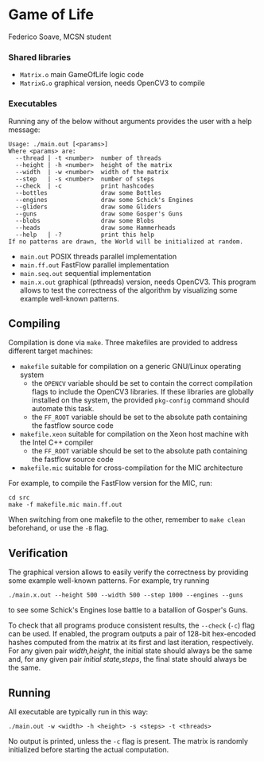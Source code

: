 Game of Life
========================

Federico Soave, MCSN student

### Shared libraries

- `Matrix.o` main GameOfLife logic code
- `MatrixG.o` graphical version, needs OpenCV3 to compile


### Executables

Running any of the below without arguments provides the user with a help message:
	
	Usage: ./main.out [<params>]
	Where <params> are:
	  --thread | -t <number>  number of threads
	  --height | -h <number>  height of the matrix
	  --width  | -w <number>  width of the matrix
	  --step   | -s <number>  number of steps
	  --check  | -c           print hashcodes
	  --bottles               draw some Bottles
	  --engines               draw some Schick's Engines
	  --gliders               draw some Gliders
	  --guns                  draw some Gosper's Guns
	  --blobs                 draw some Blobs
	  --heads                 draw some Hammerheads
	  --help   | -?           print this help
	If no patterns are drawn, the World will be initialized at random.


- `main.out`     POSIX threads parallel implementation
- `main.ff.out`  FastFlow parallel implementation
- `main.seq.out` sequential implementation
- `main.x.out`   graphical (pthreads) version, needs OpenCV3.
	This program allows to test the correctness of the algorithm by visualizing
	some example well-known patterns.


Compiling
-------------------------

Compilation is done via `make`. Three makefiles are provided to address different target machines:

- `makefile` suitable for compilation on a generic GNU/Linux operating system
	- the `OPENCV` variable should be set to contain the correct compilation flags to include the OpenCV3 libraries.
		If these libraries are globally installed on the system, the provided `pkg-config` command should automate this task.
	- the `FF_ROOT` variable should be set to the absolute path containing the fastflow source code
- `makefile.xeon` suitable for compilation on the Xeon host machine with the Intel C++ compiler
	- the `FF_ROOT` variable should be set to the absolute path containing the fastflow source code
- `makefile.mic` suitable for cross-compilation for the MIC architecture

For example, to compile the FastFlow version for the MIC, run:

	cd src
	make -f makefile.mic main.ff.out

When switching from one makefile to the other, remember to `make clean` beforehand, or use the `-B` flag.


Verification
---------------------------

The graphical version allows to easily verify the correctness by providing some example well-known patterns.
For example, try running

	./main.x.out --height 500 --width 500 --step 1000 --engines --guns

to see some Schick's Engines lose battle to a batallion of Gosper's Guns.

To check that all programs produce consistent results, the `--check` (`-c`) flag can be used. If enabled, the program outputs a pair of 128-bit hex-encoded hashes computed from the matrix at its first and last iteration, respectively. For any given pair _width,height_, the initial state should always be the same and, for any given pair _initial state,steps_, the final state should always be the same.


Running
----------------------------

All executable are typically run in this way:

	./main.out -w <width> -h <height> -s <steps> -t <threads>

No output is printed, unless the `-c` flag is present.
The matrix is randomly initialized before starting the actual computation.